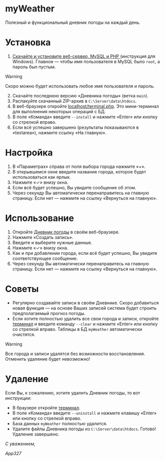 # myWeather
Полезный и функциональный дневник погоды на каждый день.

# Установка
1. [Скачайте и установите веб-сервер, MySQL и PHP ](https://apache-windows.ru/%D0%BA%D0%B0%D0%BA-%D1%83%D1%81%D1%82%D0%B0%D0%BD%D0%BE%D0%B2%D0%B8%D1%82%D1%8C-%D0%B2%D0%B5%D0%B1-%D1%81%D0%B5%D1%80%D0%B2%D0%B5%D1%80-apache-c-php-mysql-%D0%B8-phpmyadmin-%D0%BD%D0%B0-windows/) (инструкция для Windows). Главное — чтобы имя пользователя в MySQL было `root`, а пароль был пустым.
>[!WARNING]
>Скоро можно будет использовать любое имя пользователя и пароль.
2. Скачайте последнюю версию «Дневника погоды» (ветка `main`).
3. Распакуйте скачанный ZIP-архив в `C:\Server\data\htdocs`.
4. В веб-браузере откройте [localhost/terminal.php](http://localhost/terminal.php). Это мини-терминал для выполнения некоторых операций с БД.
5. В поле «Команда» введите `--install` и нажмите «Enter» или кнопку со стрелкой вправо.
6. Если всё успешно завершено (результаты показываются в «textarea»), нажмите ссылку «На главную».

# Настройка
1. В «Параметрах» справа от поля выбора города нажмите «+».
2. В открывшемся окне введите название города, которое будет использоваться как ярлык.
3. Нажмите «✓» внизу окна.
4. Если всё будет успешно, Вы увидите сообщение об этом.
5. Через секунду Вы автоматически перенаправитесь на главную страницу. Если нет — нажмите на ссылку «Вернуться на главную».

# Использование
1. Откройте [Дневник погоды](http://localhost/) в своём веб-браузере.
2. Нажмите «Создать запись».
3. Введите и выберите нужные данные.
4. Нажмите «✓» внизу окна.
5. Как и при добавлении города, если всё будет успешно, Вы увидите соответствующее сообщение.
6. Через секунду Вы автоматически перенаправитесь на главную страницу. Если нет — нажмите на ссылку «Вернуться на главную».

# Советы
* Регулярно создавайте записи в своём Дневнике. Скоро добавиться новая функция — на основе Ваших записей система будет строить предполагаемый прогноз погоды.
* Если хотите полностью удалить все свои города и записи, откройте [терминал](http://localhost/terminal.php) и введите команду `--clear` и нажмите «Enter» или кнопку со стрелкой вправо. Таблицы в БД `myWeather` автоматически очистятся.
> [!WARNING]
> Все города и записи удалятся без возможности восстановления. Отменить удаление будет невозможно!

# Удаление
Если Вы, к сожалению, хотите удалить Дневник погоды, то вот инструкции:
* В браузере откройте [терминал](http://localhost/terminal.php).
* В поле «Команда» введите `--uninstall` и нажмите клавишу «Enter» или кнопку со стрелкой вправо.
* База данных `myWeather` полностью удалится.
* Удалите файлы Дневника погоды из `C:\Server\data\htdocs`.
Готово! Удаление завершено.


_С уважением,_

_App327_
